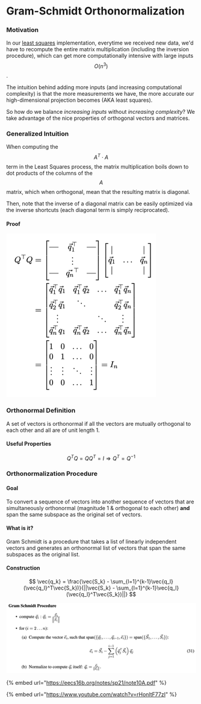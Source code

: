 # Gram-Schmidt Orthonormalization

###  Motivation

In our [least squares](least-squares.md) implementation, everytime we received new data, we'd have to recompute the entire matrix multiplication \(including the inversion procedure\), which can get more computationally intensive with large inputs $$O(n^3)$$. 

The intuition behind adding more inputs \(and increasing computational complexity\) is that the more measurements we have, the more accurate our high-dimensional projection becomes \(AKA least squares\). 

So how do we balance _increasing inputs_ without _increasing complexity_? We take advantage of the nice properties of orthogonal vectors and matrices.

### Generalized Intuition

When computing the $$A^T\cdot A$$term in the Least Squares process, the matrix multiplication boils down to dot products of the columns of the $$A$$matrix, which when orthogonal, mean that the resulting matrix is diagonal. 

Then, note that the inverse of a diagonal matrix can be easily optimized via the inverse shortcuts \(each diagonal term is simply reciprocated\).

#### Proof

![For an orthonormal matrix Q.](../../.gitbook/assets/image%20%2816%29.png)

### Orthonormal Definition

A set of vectors is orthonormal if all the vectors are mutually orthogonal to each other and all are of unit length 1. 

#### Useful Properties

$$
Q^TQ=QQ^T=I \Rightarrow Q^T=Q^{-1}
$$

### Orthonormalization Procedure

#### Goal

To convert a sequence of vectors into another sequence of vectors that are simultaneously orthonormal \(magnitude 1 & orthogonal to each other\) **and** span the same subspace as the original set of vectors.

#### What is it?

Gram Schmidt is a procedure that takes a list of linearly independent vectors and generates an orthonormal list of vectors  that span the same subspaces as the original list.

#### Construction

$$
\vec{q_k} = \frac{\vec{S_k} - \sum_{l=1}^{k-1}\vec{q_l}(\vec{q_l}^T\vec{S_k})}{||\vec{S_k} - \sum_{l=1}^{k-1}\vec{q_l}(\vec{q_l}^T\vec{S_k})||}
$$

![](../../.gitbook/assets/image%20%2814%29.png)



{% embed url="https://eecs16b.org/notes/sp21/note10A.pdf" %}

{% embed url="https://www.youtube.com/watch?v=rHonltF77zI" %}



